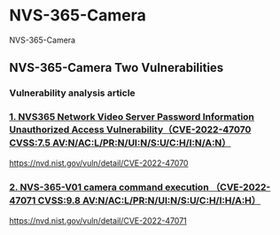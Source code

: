 # NVS-365-Camera
NVS-365-Camera


## NVS-365-Camera Two Vulnerabilities
### Vulnerability analysis article


### [1. NVS365 Network Video Server Password Information Unauthorized Access Vulnerability（CVE-2022-47070  CVSS:7.5 AV:N/AC:L/PR:N/UI:N/S:U/C:H/I:N/A:N）](https://github.com/Sylon001/NVS-365-Camera/tree/master/NVS365%20Network%20Video%20Server%20Password%20Information%20Unauthorized%20Access%20Vulnerability)
https://nvd.nist.gov/vuln/detail/CVE-2022-47070
### [2. NVS-365-V01 camera command execution （CVE-2022-47071  CVSS:9.8 AV:N/AC:L/PR:N/UI:N/S:U/C:H/I:H/A:H）](https://github.com/Sylon001/NVS-365-Camera/tree/master/NVS-365-V01%20camera%20command%20execution)
https://nvd.nist.gov/vuln/detail/CVE-2022-47071
